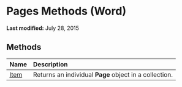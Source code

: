
# Pages Methods (Word)

 **Last modified:** July 28, 2015


## Methods



|**Name**|**Description**|
|:-----|:-----|
| [Item](087f7b95-5a18-728c-30ef-bf9ca44d876f.md)|Returns an individual  **Page** object in a collection.|
